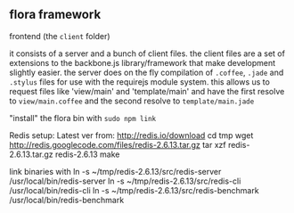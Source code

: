 flora framework
---------------

frontend (the `client` folder)

it consists of a server and a bunch of client files.  the client files are a set of extensions to the backbone.js library/framework that make development slightly easier.  the server does on the fly compilation of `.coffee`, `.jade` and `.stylus` files for use with the requirejs module system.  this allows us to request files like 'view/main' and 'template/main' and have the first resolve to `view/main.coffee` and the second resolve to `template/main.jade` 

"install" the flora bin with `sudo npm link`

Redis setup:
Latest ver from: http://redis.io/download
cd tmp
wget http://redis.googlecode.com/files/redis-2.6.13.tar.gz
tar xzf redis-2.6.13.tar.gz
redis-2.6.13
make

link binaries with
ln -s ~/tmp/redis-2.6.13/src/redis-server /usr/local/bin/redis-server
ln -s ~/tmp/redis-2.6.13/src/redis-cli /usr/local/bin/redis-cli
ln -s ~/tmp/redis-2.6.13/src/redis-benchmark /usr/local/bin/redis-benchmark

